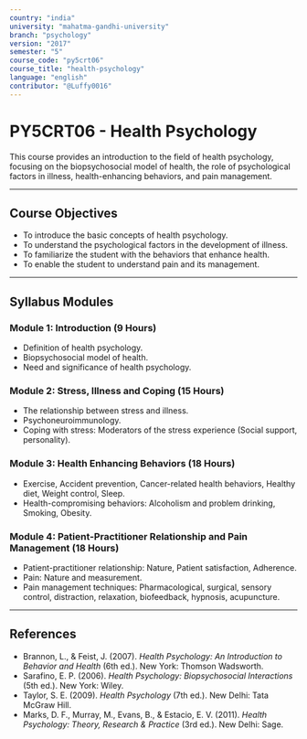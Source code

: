 ```yaml
---
country: "india"
university: "mahatma-gandhi-university"
branch: "psychology"
version: "2017"
semester: "5"
course_code: "py5crt06"
course_title: "health-psychology"
language: "english"
contributor: "@Luffy0016"
---
```

# PY5CRT06 - Health Psychology

This course provides an introduction to the field of health psychology, focusing on the biopsychosocial model of health, the role of psychological factors in illness, health-enhancing behaviors, and pain management.

---
## Course Objectives

* To introduce the basic concepts of health psychology.
* To understand the psychological factors in the development of illness.
* To familiarize the student with the behaviors that enhance health.
* To enable the student to understand pain and its management.

---
## Syllabus Modules

### Module 1: Introduction (9 Hours)
* Definition of health psychology.
* Biopsychosocial model of health.
* Need and significance of health psychology.

### Module 2: Stress, Illness and Coping (15 Hours)
* The relationship between stress and illness.
* Psychoneuroimmunology.
* Coping with stress: Moderators of the stress experience (Social support, personality).

### Module 3: Health Enhancing Behaviors (18 Hours)
* Exercise, Accident prevention, Cancer-related health behaviors, Healthy diet, Weight control, Sleep.
* Health-compromising behaviors: Alcoholism and problem drinking, Smoking, Obesity.

### Module 4: Patient-Practitioner Relationship and Pain Management (18 Hours)
* Patient-practitioner relationship: Nature, Patient satisfaction, Adherence.
* Pain: Nature and measurement.
* Pain management techniques: Pharmacological, surgical, sensory control, distraction, relaxation, biofeedback, hypnosis, acupuncture.

---
## References
* Brannon, L., & Feist, J. (2007). *Health Psychology: An Introduction to Behavior and Health* (6th ed.). New York: Thomson Wadsworth.
* Sarafino, E. P. (2006). *Health Psychology: Biopsychosocial Interactions* (5th ed.). New York: Wiley.
* Taylor, S. E. (2009). *Health Psychology* (7th ed.). New Delhi: Tata McGraw Hill.
* Marks, D. F., Murray, M., Evans, B., & Estacio, E. V. (2011). *Health Psychology: Theory, Research & Practice* (3rd ed.). New Delhi: Sage.